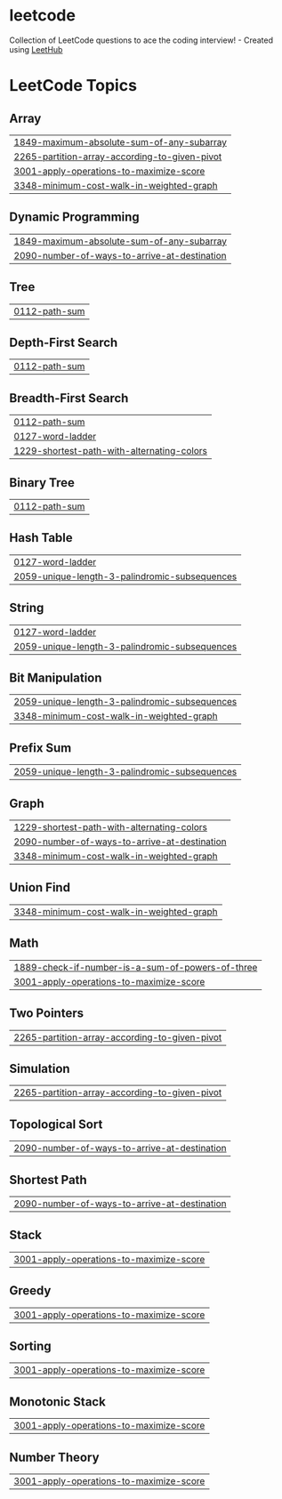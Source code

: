 # leetcode
Collection of LeetCode questions to ace the coding interview! - Created using [LeetHub](https://github.com/QasimWani/LeetHub)

<!---LeetCode Topics Start-->
# LeetCode Topics
## Array
|  |
| ------- |
| [1849-maximum-absolute-sum-of-any-subarray](https://github.com/amrharb/leetcode/tree/master/1849-maximum-absolute-sum-of-any-subarray) |
| [2265-partition-array-according-to-given-pivot](https://github.com/amrharb/leetcode/tree/master/2265-partition-array-according-to-given-pivot) |
| [3001-apply-operations-to-maximize-score](https://github.com/amrharb/leetcode/tree/master/3001-apply-operations-to-maximize-score) |
| [3348-minimum-cost-walk-in-weighted-graph](https://github.com/amrharb/leetcode/tree/master/3348-minimum-cost-walk-in-weighted-graph) |
## Dynamic Programming
|  |
| ------- |
| [1849-maximum-absolute-sum-of-any-subarray](https://github.com/amrharb/leetcode/tree/master/1849-maximum-absolute-sum-of-any-subarray) |
| [2090-number-of-ways-to-arrive-at-destination](https://github.com/amrharb/leetcode/tree/master/2090-number-of-ways-to-arrive-at-destination) |
## Tree
|  |
| ------- |
| [0112-path-sum](https://github.com/amrharb/leetcode/tree/master/0112-path-sum) |
## Depth-First Search
|  |
| ------- |
| [0112-path-sum](https://github.com/amrharb/leetcode/tree/master/0112-path-sum) |
## Breadth-First Search
|  |
| ------- |
| [0112-path-sum](https://github.com/amrharb/leetcode/tree/master/0112-path-sum) |
| [0127-word-ladder](https://github.com/amrharb/leetcode/tree/master/0127-word-ladder) |
| [1229-shortest-path-with-alternating-colors](https://github.com/amrharb/leetcode/tree/master/1229-shortest-path-with-alternating-colors) |
## Binary Tree
|  |
| ------- |
| [0112-path-sum](https://github.com/amrharb/leetcode/tree/master/0112-path-sum) |
## Hash Table
|  |
| ------- |
| [0127-word-ladder](https://github.com/amrharb/leetcode/tree/master/0127-word-ladder) |
| [2059-unique-length-3-palindromic-subsequences](https://github.com/amrharb/leetcode/tree/master/2059-unique-length-3-palindromic-subsequences) |
## String
|  |
| ------- |
| [0127-word-ladder](https://github.com/amrharb/leetcode/tree/master/0127-word-ladder) |
| [2059-unique-length-3-palindromic-subsequences](https://github.com/amrharb/leetcode/tree/master/2059-unique-length-3-palindromic-subsequences) |
## Bit Manipulation
|  |
| ------- |
| [2059-unique-length-3-palindromic-subsequences](https://github.com/amrharb/leetcode/tree/master/2059-unique-length-3-palindromic-subsequences) |
| [3348-minimum-cost-walk-in-weighted-graph](https://github.com/amrharb/leetcode/tree/master/3348-minimum-cost-walk-in-weighted-graph) |
## Prefix Sum
|  |
| ------- |
| [2059-unique-length-3-palindromic-subsequences](https://github.com/amrharb/leetcode/tree/master/2059-unique-length-3-palindromic-subsequences) |
## Graph
|  |
| ------- |
| [1229-shortest-path-with-alternating-colors](https://github.com/amrharb/leetcode/tree/master/1229-shortest-path-with-alternating-colors) |
| [2090-number-of-ways-to-arrive-at-destination](https://github.com/amrharb/leetcode/tree/master/2090-number-of-ways-to-arrive-at-destination) |
| [3348-minimum-cost-walk-in-weighted-graph](https://github.com/amrharb/leetcode/tree/master/3348-minimum-cost-walk-in-weighted-graph) |
## Union Find
|  |
| ------- |
| [3348-minimum-cost-walk-in-weighted-graph](https://github.com/amrharb/leetcode/tree/master/3348-minimum-cost-walk-in-weighted-graph) |
## Math
|  |
| ------- |
| [1889-check-if-number-is-a-sum-of-powers-of-three](https://github.com/amrharb/leetcode/tree/master/1889-check-if-number-is-a-sum-of-powers-of-three) |
| [3001-apply-operations-to-maximize-score](https://github.com/amrharb/leetcode/tree/master/3001-apply-operations-to-maximize-score) |
## Two Pointers
|  |
| ------- |
| [2265-partition-array-according-to-given-pivot](https://github.com/amrharb/leetcode/tree/master/2265-partition-array-according-to-given-pivot) |
## Simulation
|  |
| ------- |
| [2265-partition-array-according-to-given-pivot](https://github.com/amrharb/leetcode/tree/master/2265-partition-array-according-to-given-pivot) |
## Topological Sort
|  |
| ------- |
| [2090-number-of-ways-to-arrive-at-destination](https://github.com/amrharb/leetcode/tree/master/2090-number-of-ways-to-arrive-at-destination) |
## Shortest Path
|  |
| ------- |
| [2090-number-of-ways-to-arrive-at-destination](https://github.com/amrharb/leetcode/tree/master/2090-number-of-ways-to-arrive-at-destination) |
## Stack
|  |
| ------- |
| [3001-apply-operations-to-maximize-score](https://github.com/amrharb/leetcode/tree/master/3001-apply-operations-to-maximize-score) |
## Greedy
|  |
| ------- |
| [3001-apply-operations-to-maximize-score](https://github.com/amrharb/leetcode/tree/master/3001-apply-operations-to-maximize-score) |
## Sorting
|  |
| ------- |
| [3001-apply-operations-to-maximize-score](https://github.com/amrharb/leetcode/tree/master/3001-apply-operations-to-maximize-score) |
## Monotonic Stack
|  |
| ------- |
| [3001-apply-operations-to-maximize-score](https://github.com/amrharb/leetcode/tree/master/3001-apply-operations-to-maximize-score) |
## Number Theory
|  |
| ------- |
| [3001-apply-operations-to-maximize-score](https://github.com/amrharb/leetcode/tree/master/3001-apply-operations-to-maximize-score) |
<!---LeetCode Topics End-->
